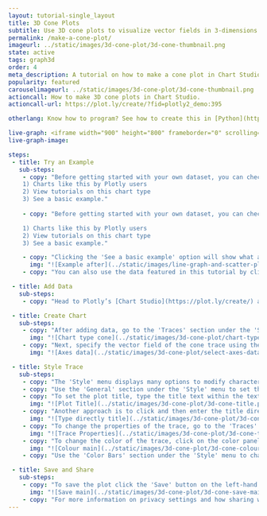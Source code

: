 ```yaml
---
layout: tutorial-single_layout
title: 3D Cone Plots
subtitle: Use 3D cone plots to visualize vector fields in 3-dimensions.
permalink: /make-a-cone-plot/
imageurl: ../static/images/3d-cone-plot/3d-cone-thumbnail.png
state: active
tags: graph3d
order: 4
meta_description: A tutorial on how to make a cone plot in Chart Studio.
popularity: featured
carouselimageurl: ../static/images/3d-cone-plot/3d-cone-thumbnail.png
actioncall: How to make 3D cone plots in Chart Studio.
actioncall-url: https://plot.ly/create/?fid=plotly2_demo:395

otherlang: Know how to program? See how to create this in [Python](https://plot.ly/python/cone-plot/) or [R](https://plot.ly/r/cone-plot/).

live-graph: <iframe width="900" height="800" frameborder="0" scrolling="no" src="https://plot.ly/~plotly2_demo/395.embed"></iframe>
live-graph-image:

steps:
 - title: Try an Example
   sub-steps:
    - copy: "Before getting started with your own dataset, you can check out an example. First, select the 'Type' menu. Hovering the mouse over the chart type icon will display three options:
    1) Charts like this by Plotly users
    2) View tutorials on this chart type
    3) See a basic example."
    
    - copy: "Before getting started with your own dataset, you can check out an example. First, select the 'Type' menu. Hovering the mouse over the chart type icon will display three options: 

    1) Charts like this by Plotly users
    2) View tutorials on this chart type
    3) See a basic example."

    - copy: "Clicking the 'See a basic example' option will show what a sample chart looks like after adding data and editing with the style. You'll also see what labels and style attributes were selected for this specific chart, as well as the end result."
      img: "![Example after](../static/images/line-graph-and-scatter-plot-with-excel/scatter-try-example.gif)"
    - copy: "You can also use the data featured in this tutorial by clicking on 'Open This Data in Chart Studio' on the left-hand side. It'll open in Chart Studio."

 - title: Add Data
   sub-steps:
    - copy: "Head to Plotly’s [Chart Studio](https://plot.ly/create/) and add your data. You have the option of typing directly in the grid, uploading your file, or entering a URL of an online dataset. Chart Studio accepts .xls, .xlsx, or .csv files. For more information on how to enter your data, see [this](https://help.plot.ly/add-data-to-the-plotly-grid/) tutorial."

 - title: Create Chart
   sub-steps:
    - copy: "After adding data, go to the 'Traces' section under the 'Structure' menu on the left-hand side. Choose the 'Type' of trace, then choose 'Cone' under '3D' chart type."
      img: "![Chart type cone](../static/images/3d-cone-plot/chart-type-cone.png)"
    - copy: "Next, specify the vector field of the cone trace using the six attributes: 'X', 'Y', 'Z', 'U', 'V' and 'W' using their resepective dropdown menus. 'X', 'Y' and 'Z' are the vector position arrays that set the X, Y and Z coordinates of the vector field, while 'U', 'V' and 'W' are the vector component arrays that set the X, Y and Z components of the vector field respectively. Note that the cones are drawn exactly at the given positions."
      img: "![Axes data](../static/images/3d-cone-plot/select-axes-data.gif)"

 - title: Style Trace
   sub-steps:
    - copy: "The 'Style' menu displays many options to modify characteristics of the overall chart layout or the individual traces. To see more options about styling the chart, visit the [style and layout](https://help.plot.ly/tutorials/#layout) section of the Chart Studio documentation."
    - copy: "Use the 'General' section under the 'Style' menu to set the plot title, as well as change the layout background, margin color and font styles."
    - copy: "To set the plot title, type the title text within the textbox provided under the 'Title' property."
      img: "![Plot Title](../static/images/3d-cone-plot/3d-cone-title.png)"
    - copy: "Another approach is to click and then enter the title directly on the plot interface. The same can be done for the colorscale title."
      img: "![Type directly title](../static/images/3d-cone-plot/3d-cone-title-direct.png)"
    - copy: "To change the properties of the trace, go to the 'Traces' section under the 'Style' menu."
      img: "![Trace Properties](../static/images/3d-cone-plot/3d-cone-trace-properties.png)"
    - copy: "To change the color of the trace, click on the color panel on the right-side of the `Colorscale` property and choose the scale type from the dropdown, followed by the desired colorscale as seen below."
      img: "![Colour main](../static/images/3d-cone-plot/3d-cone-colourscale.gif)"
    - copy: "Use the 'Color Bars' section under the 'Style' menu to change the properties of the color bar."

 - title: Save and Share
   sub-steps:
    - copy: "To save the plot click the 'Save' button on the left-hand side. A save modal will appear, as seen below, where you can specify the filenames and privacy settings for your plot and data grid."
      img: "![Save main](../static/images/3d-cone-plot/3d-cone-save-main.png)"
    - copy: "For more information on privacy settings and how sharing works, visit Chart Studio's [sharing tutorial](http://help.plot.ly/save-share-and-export-in-plotly/)."
---
```

